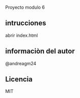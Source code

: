 Proyecto modulo 6

## intrucciones

abrir index.html

## informaciòn del autor

@andreagm24

## Licencia

MIT